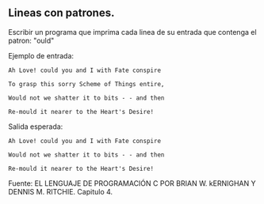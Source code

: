 ## Lineas con patrones.

Escribir un programa que imprima cada linea de su entrada que contenga el patron: "ould"

Ejemplo de entrada:

```
Ah Love! could you and I with Fate conspire

To grasp this sorry Scheme of Things entire,

Would not we shatter it to bits - - and then

Re-mould it nearer to the Heart's Desire!
```
Salida esperada:

```
Ah Love! could you and I with Fate conspire

Would not we shatter it to bits - - and then

Re-mould it nearer to the Heart's Desire!
```

Fuente: EL LENGUAJE DE PROGRAMACIÓN C POR BRIAN W. kERNIGHAN Y DENNIS M. RITCHIE. Capitulo 4.